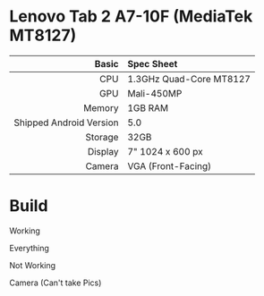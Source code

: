 Lenovo Tab 2 A7-10F (MediaTek MT8127)
==============

Basic   | Spec Sheet
-------:|:-------------------------
CPU     | 1.3GHz Quad-Core MT8127
GPU     | Mali-450MP
Memory  | 1GB RAM
Shipped Android Version | 5.0
Storage | 32GB
Display | 7" 1024 x 600 px
Camera  | VGA (Front-Facing)

# Build

Working

Everything

Not Working

Camera (Can't take Pics)
